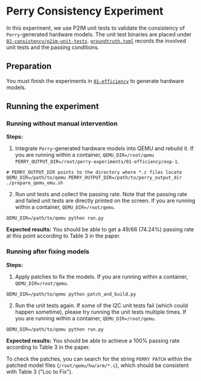# Perry Consistency Experiment
In this experiment, we use P2IM unit tests to validate the consistency of `Perry`-generated hardware models. The unit test binaries are placed under [`02-consistency/p2im-unit-tests`](./p2im-unit-tests). [`groundtruth.toml`](./groundtruth.toml) records the involved unit tests and the passing conditions. 

## Preparation
You must finish the experiments in [`01-efficiency`](../01-efficiency/) to generate hardware models.

## Running the experiment

### Running without manual intervention
**Steps:**
1. Integrate `Perry`-generated hardware models into QEMU and rebuild it. If you are running within a container, `QEMU_DIR=/root/qemu PERRY_OUTPUT_DIR=/root/perry-experiments/01-efficiency/exp-1`.
```shell
# PERRY_OUTPUT_DIR points to the directory where *.c files locate
QEMU_DIR=/path/to/qemu PERRY_OUTPUT_DIR=/path/to/perry_output_dir ./prepare_qemu_emu.sh
```

2. Run unit tests and collect the passing rate. Note that the passing rate and failed unit tests are directly printed on the screen. If you are running within a container, `QEMU_DIR=/root/qemu`.
```shell
QEMU_DIR=/path/to/qemu python run.py
```

**Expected results:**
You should be able to get a 49/66 (74.24%) passing rate at this point according to Table 3 in the paper.

### Running after fixing models
**Steps:**
1. Apply patches to fix the models. If you are running within a container, `QEMU_DIR=/root/qemu`.
```shell
QEMU_DIR=/path/to/qemu python patch_and_build.py
```

2. Run the unit tests again. If some of the I2C unit tests fail (which could happen sometime), please try running the unit tests multiple times. If you are running within a container, `QEMU_DIR=/root/qemu`.
```shell
QEMU_DIR=/path/to/qemu python run.py
```

**Expected results:**
You should be able to achieve a 100% passing rate according to Table 3 in the paper. 

To check the patches, you can search for the string `PERRY PATCH` within the patched model files (`/root/qemu/hw/arm/*.c`), which should be consistent with Table 3 ("Loc to Fix").
